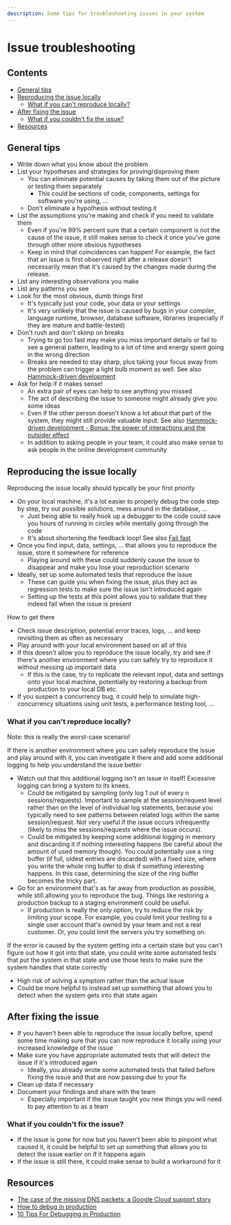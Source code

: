 ```yaml
---
description: Some tips for troubleshooting issues in your system
---
```


# Issue troubleshooting

## Contents

-   [General tips](#general-tips)
-   [Reproducing the issue locally](#reproducing-the-issue-locally)
    -   [What if you can't reproduce locally?](#what-if-you-cant-reproduce-locally)
-   [After fixing the issue](#after-fixing-the-issue)
    -   [What if you couldn't fix the issue?](#what-if-you-couldnt-fix-the-issue)
-   [Resources](#resources)

## General tips

-   Write down what you know about the problem
-   List your hypotheses and strategies for proving/disproving them
    -   You can eliminate potential causes by taking them out of the picture or testing them separately
        -   This could be sections of code, components, settings for software you're using, ...
    -   Don't eliminate a hypothesis without testing it
-   List the assumptions you're making and check if you need to validate them
    -   Even if you're 99% percent sure that a certain component is not the cause of the issue, it still makes sense to check it once you've gone through other more obvious hypotheses
    -   Keep in mind that coincidences can happen! For example, the fact that an issue is first observed right after a release doesn't necessarily mean that it's caused by the changes made during the release.
-   List any interesting observations you make
-   List any patterns you see
-   Look for the most obvious, dumb things first
    -   It's typically just your code, your data or your settings
    -   It's very unlikely that the issue is caused by bugs in your compiler, language runtime, browser, database software, libraries (especially if they are mature and battle-tested)
-   Don't rush and don't skimp on breaks
    -   Trying to go too fast may make you miss important details or fail to see a general pattern, leading to a lot of time and energy spent going in the wrong direction
    -   Breaks are needed to stay sharp, plus taking your focus away from the problem can trigger a light bulb moment as well. See also [Hammock-driven development](../mindset/Hammock-driven-development.md)
-   Ask for help if it makes sense!
    -   An extra pair of eyes can help to see anything you missed
    -   The act of describing the issue to someone might already give you some ideas
    -   Even if the other person doesn't know a lot about that part of the system, they might still provide valuable input. See also [Hammock-driven development - Bonus: the power of interactions and the outsider effect](../mindset/Hammock-driven-development.md#bonus-the-power-of-interactions-and-the-outsider-effect)
    -   In addition to asking people in your team, it could also make sense to ask people in the online development community

## Reproducing the issue locally

Reproducing the issue locally should typically be your first priority

-   On your local machine, it's a lot easier to properly debug the code step by step, try out possible solutions, mess around in the database, ...
    -   Just being able to really hook up a debugger to the code could save you hours of running in circles while mentally going through the code
    -   It's about shortening the feedback loop! See also [Fail fast](../mindset/Fail-fast.md)
-   Once you find input, data, settings, ... that allows you to reproduce the issue, store it somewhere for reference
    -   Playing around with these could suddenly cause the issue to disappear and make you lose your reproduction scenario
-   Ideally, set up some automated tests that reproduce the issue
    -   These can guide you when fixing the issue, plus they act as regression tests to make sure the issue isn't introduced again
    -   Setting up the tests at this point allows you to validate that they indeed fail when the issue is present

How to get there

-   Check issue description, potential error traces, logs, ... and keep revisiting them as often as necessary
-   Play around with your local environment based on all of this
-   If this doesn't allow you to reproduce the issue locally, try and see if there's another environment where you can safely try to reproduce it without messing up important data
    -   If this is the case, try to replicate the relevant input, data and settings onto your local machine, potentially by restoring a backup from production to your local DB etc.
-   If you suspect a concurrency bug, it could help to simulate high-concurrency situations using unit tests, a performance testing tool, ...

### What if you can't reproduce locally?

Note: this is really the worst-case scenario!

If there is another environment where you can safely reproduce the issue and play around with it, you can investigate it there and add some additional logging to help you understand the issue better

-   Watch out that this additional logging isn't an issue in itself! Excessive logging can bring a system to its knees. 
    -   Could be mitigated by sampling (only log 1 out of every n sessions/requests). Important to sample at the session/request level rather than on the level of individual log statements, because you typically need to see patterns between related logs within the same session/request. Not very useful if the issue occurs infrequently (likely to miss the sessions/requests where the issue occurs).
    -   Could be mitigated by keeping some additional logging in memory and discarding it if nothing interesting happens (be careful about the amount of used memory though). You could potentially use a ring buffer (if full, oldest entries are discarded) with a fixed size, where you write the whole ring buffer to disk if something interesting happens. In this case, determining the size of the ring buffer becomes the tricky part.
-   Go for an environment that's as far away from production as possible, while still allowing you to reproduce the bug. Things like restoring a production backup to a staging environment could be useful.
    -   If production is really the only option, try to reduce the risk by limiting your scope. For example, you could limit your testing to a single user account that's owned by your team and not a real customer. Or, you could limit the servers you try something on.

If the error is caused by the system getting into a certain state but you can't figure out how it got into that state, you could write some automated tests that put the system in that state and use those tests to make sure the system handles that state correctly

-   High risk of solving a symptom rather than the actual issue
-   Could be more helpful to instead set up something that allows you to detect when the system gets into that state again

## After fixing the issue

-   If you haven't been able to reproduce the issue locally before, spend some time making sure that you can now reproduce it locally using your increased knowledge of the issue
-   Make sure you have appropriate automated tests that will detect the issue if it's introduced again
    -   Ideally, you already wrote some automated tests that failed before fixing the issue and that are now passing due to your fix
-   Clean up data if necessary
-   Document your findings and share with the team
    -   Especially important if the issue taught you new things you will need to pay attention to as a team

### What if you couldn't fix the issue?

-   If the issue is gone for now but you haven't been able to pinpoint what caused it, it could be helpful to set up something that allows you to detect the issue earlier on if it happens again
-   If the issue is still there, it could make sense to build a workaround for it

## Resources

-   [The case of the missing DNS packets: a Google Cloud support story](https://cloud.google.com/blog/topics/inside-google-cloud/google-cloud-support-engineer-solves-a-tough-dns-case)
-   [How to debug in production](https://dev.to/tamasrev/how-to-debug-in-production-4f8)
-   [10 Tips For Debugging in Production](https://dev.to/molly_struve/10-tips-for-debugging-in-production-ko1)
